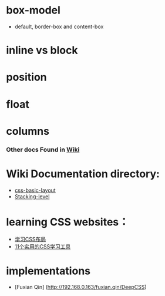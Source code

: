 # box-model
- default, border-box and content-box

# inline vs block

# position

# float

# columns


### Other docs Found in [Wiki](https://github.com/jireve999/DeepCSS/wiki)

# Wiki Documentation directory:
- [css-basic-layout](https://github.com/jireve999/DeepCSS/wiki/Css-basic-layout)
- [Stacking-level](https://github.com/jireve999/DeepCSS/wiki/stackingLevel)

# learning CSS websites：
- [学习CSS布局](http://zh.learnlayout.com/toc.html)
- [11个实用的CSS学习工具](http://www.admin5.com/article/20140912/561737.shtml)

# implementations
- [Fuxian Qin] (http://192.168.0.163/fuxian.qin/DeepCSS)
